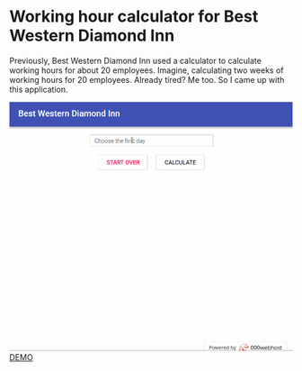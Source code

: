 # Working hour calculator for Best Western Diamond Inn

Previously, Best Western Diamond Inn used a calculator to calculate working hours for about 20 employees. Imagine, calculating two weeks of working hours for 20 employees. Already tired? Me too. So I came up with this application.

![Screenshot](https://github.com/ryanwlee/bestwestern/blob/master/bestwestern.gif)
[DEMO](https://ryanwlee.com/bestwestern)
